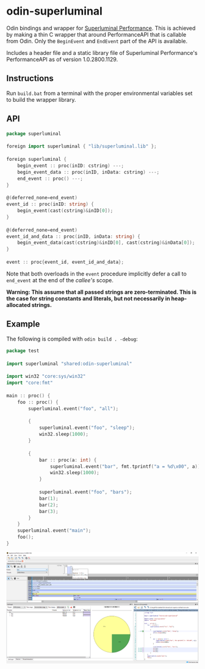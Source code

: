 # odin-superluminal

Odin bindings and wrapper for [Superluminal Performance](https://www.superluminal.eu/). This is achieved by making a thin C wrapper that around PerformanceAPI that is callable from Odin. Only the `BeginEvent` and `EndEvent` part of the API is available.

Includes a header file and a static library file of Superluminal Performance's PerformanceAPI as of version 1.0.2800.1129.

## Instructions

Run `build.bat` from a terminal with the proper environmental variables set to build the wrapper library.


## API

```go
package superluminal

foreign import superluminal { "lib/superluminal.lib" };

foreign superluminal {
    begin_event :: proc(inID: cstring) ---;
    begin_event_data :: proc(inID, inData: cstring) ---;
    end_event :: proc() ---;
}

@(deferred_none=end_event)
event_id :: proc(inID: string) {
    begin_event(cast(cstring)&inID[0]);
}

@(deferred_none=end_event)
event_id_and_data :: proc(inID, inData: string) {
    begin_event_data(cast(cstring)&inID[0], cast(cstring)&inData[0]);
}

event :: proc{event_id, event_id_and_data};
```

Note that both overloads in the `event` procedure implicitly defer a call to  `end_event` at the end of the *callee's* scope. 

**Warning: This assume that all passed strings are zero-terminated. This is the case for string constants and literals, but not necessarily in heap-allocated strings.** 

## Example

The following is compiled with `odin build . -debug`:

```go
package test 

import superluminal "shared:odin-superluminal"

import win32 "core:sys/win32"
import "core:fmt"

main :: proc() {
    foo :: proc() {
        superluminal.event("foo", "all");
        
        {
            superluminal.event("foo", "sleep");
            win32.sleep(1000);
        }
        
        {
            bar :: proc(a: int) {
                superluminal.event("bar", fmt.tprintf("a = %d\x00", a));
                win32.sleep(1000);
            }

            superluminal.event("foo", "bars");
            bar(1);
            bar(2);
            bar(3);
        }
    }
    superluminal.event("main");
    foo();
}
```

![Example screenshot](screenshot.png)